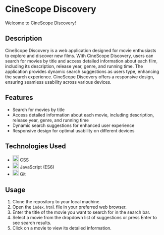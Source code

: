 # CineScope Discovery

Welcome to CineScope Discovery!

## Description
CineScope Discovery is a web application designed for movie enthusiasts to explore and discover new films. With CineScope Discovery, users can search for movies by title and access detailed information about each film, including its description, release year, genre, and running time. The application provides dynamic search suggestions as users type, enhancing the search experience. CineScope Discovery offers a responsive design, ensuring seamless usability across various devices.

## Features
- Search for movies by title
- Access detailed information about each movie, including description, release year, genre, and running time
- Dynamic search suggestions for enhanced user experience
- Responsive design for optimal usability on different devices

## Technologies Used
- <img src="https://upload.wikimedia.org/wikipedia/commons/thumb/3/3d/CSS.3.svg/1200px-CSS.3.svg.png" width="20"> CSS
- <img src="https://upload.wikimedia.org/wikipedia/commons/thumb/9/99/Unofficial_JavaScript_logo_2.svg/240px-Unofficial_JavaScript_logo_2.svg.png" width="20"> JavaScript (ES6)
- <img src="https://upload.wikimedia.org/wikipedia/commons/thumb/e/e0/Git-logo.svg/2000px-Git-logo.svg.png" width="20"> Git

## Usage
1. Clone the repository to your local machine.
2. Open the `index.html` file in your preferred web browser.
3. Enter the title of the movie you want to search for in the search bar.
4. Select a movie from the dropdown list of suggestions or press Enter to see search results.
5. Click on a movie to view its detailed information.
